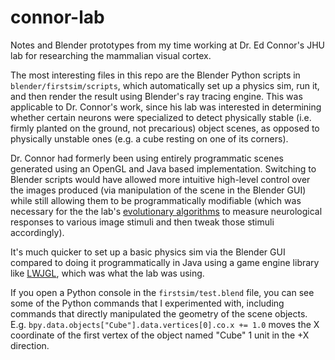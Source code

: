 # connor-lab
Notes and Blender prototypes from my time working at Dr. Ed Connor's JHU lab for researching the mammalian visual cortex.

The most interesting files in this repo are the Blender Python scripts in `blender/firstsim/scripts`, which automatically set up a physics sim, run it, and then render the result using Blender's ray tracing engine. This was applicable to Dr. Connor's work, since his lab was interested in determining whether certain neurons were specialized to detect physically stable (i.e. firmly planted on the ground, not precarious) object scenes, as opposed to physically unstable ones (e.g. a cube resting on one of its corners).

Dr. Connor had formerly been using entirely programmatic scenes generated using an OpenGL and Java based implementation. Switching to Blender scripts would have allowed more intuitive high-level control over the images produced (via manipulation of the scene in the Blender GUI) while still allowing them to be programmatically modifiable (which was necessary for the the lab's [evolutionary algorithms](https://en.wikipedia.org/wiki/Evolutionary_algorithm) to measure neurological responses to various image stimuli and then tweak those stimuli accordingly).

It's much quicker to set up a basic physics sim via the Blender GUI compared to doing it programmatically in Java using a game engine library like [LWJGL](https://www.lwjgl.org/), which was what the lab was using.

If you open a Python console in the `firstsim/test.blend` file, you can see some of the Python commands that I experimented with, including commands that directly manipulated the geometry of the scene objects. E.g. `bpy.data.objects["Cube"].data.vertices[0].co.x += 1.0` moves the X coordinate of the first vertex of the object named "Cube" 1 unit in the +X direction.

